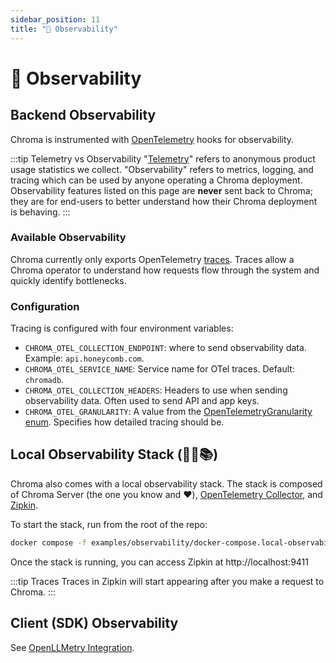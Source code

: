 ```yaml
---
sidebar_position: 11
title: "👀 Observability"
---
```


# 👀 Observability

## Backend Observability

Chroma is instrumented with [OpenTelemetry](https://opentelemetry.io/) hooks for observability.

:::tip Telemetry vs Observability
"[Telemetry](/telemetry)" refers to anonymous product usage statistics we collect. "Observability" refers to metrics, logging, and tracing which can be used by anyone operating a Chroma deployment. Observability features listed on this page are **never** sent back to Chroma; they are for end-users to better understand how their Chroma deployment is behaving.
:::

### Available Observability

Chroma currently only exports OpenTelemetry [traces](https://opentelemetry.io/docs/concepts/signals/traces/). Traces allow a Chroma operator to understand how requests flow through the system and quickly identify bottlenecks.

### Configuration

Tracing is configured with four environment variables:

- `CHROMA_OTEL_COLLECTION_ENDPOINT`: where to send observability data. Example: `api.honeycomb.com`.
- `CHROMA_OTEL_SERVICE_NAME`: Service name for OTel traces. Default: `chromadb`.
- `CHROMA_OTEL_COLLECTION_HEADERS`: Headers to use when sending observability data. Often used to send API and app keys.
- `CHROMA_OTEL_GRANULARITY`: A value from the [OpenTelemetryGranularity enum](https://github.com/chroma-core/chroma/tree/main/chromadb/telemetry/opentelemetry/__init__.py). Specifies how detailed tracing should be.

## Local Observability Stack (🐳👀📚)

Chroma also comes with a local observability stack. The stack is composed of Chroma Server (the one you know and ❤️), [OpenTelemetry Collector](https://github.com/open-telemetry/opentelemetry-collector), and [Zipkin](https://zipkin.io/).

To start the stack, run from the root of the repo:

```bash
docker compose -f examples/observability/docker-compose.local-observability.yml up --build -d
```

Once the stack is running, you can access Zipkin at http://localhost:9411

:::tip Traces
Traces in Zipkin will start appearing after you make a request to Chroma.
:::

## Client (SDK) Observability

See [OpenLLMetry Integration](/integrations/openllmetry).
